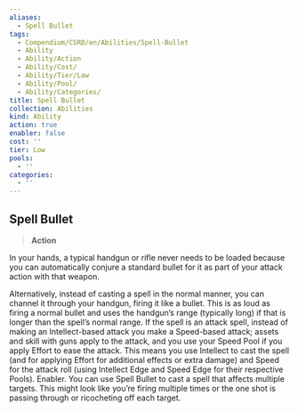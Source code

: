 ```yaml
---
aliases:
  - Spell Bullet
tags:
  - Compendium/CSRD/en/Abilities/Spell-Bullet
  - Ability
  - Ability/Action
  - Ability/Cost/
  - Ability/Tier/Low
  - Ability/Pool/
  - Ability/Categories/
title: Spell Bullet
collection: Abilities
kind: Ability
action: true
enabler: false
cost: ''
tier: Low
pools:
  - ''
categories:
  - ''
---
```

## Spell Bullet  
>**Action**  
  
In your hands, a typical handgun or rifle never needs to be loaded because you can automatically conjure a standard bullet for it as part of your attack action with that weapon.

Alternatively, instead of casting a spell in the normal manner, you can channel it through your handgun, firing it like a bullet. This is as loud as firing a normal bullet and uses the handgun’s range (typically long) if that is longer than the spell’s normal range. If the spell is an attack spell, instead of making an Intellect-based attack you make a Speed-based attack; assets and skill with guns apply to the attack, and you use your Speed Pool if you apply Effort to ease the attack. This means you use Intellect to cast the spell (and for applying Effort for additional effects or extra damage) and Speed for the attack roll (using Intellect Edge and Speed Edge for their respective Pools). Enabler.
You can use Spell Bullet to cast a spell that affects multiple targets. This might look like you’re firing multiple times or the one shot is passing through or ricocheting off each target.
